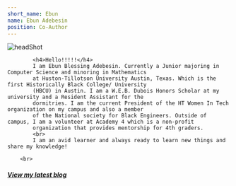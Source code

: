 ```yaml
---
short_name: Ebun
name: Ebun Adebesin
position: Co-Author
---
```


<img src="logo.jpg" alt="headShot" class="headShot"></img>

            <h4>Hello!!!!!</h4> 
            I am Ebun Blessing Adebesin. Currently a Junior majoring in Computer Science and minoring in Mathematics
            at Huston-Tillotson University Austin, Texas. Which is the first Historically Black College/ University  
            (HBCU) in Austin. I am a W.E.B. Dubois Honors Scholar at my university and a Resident Assistant for the 
            dormitries. I am the current President of the HT Women In Tech organization on my campus and also a member 
            of the National society for Black Engineers. Outside of campus, I am a volunteer at Academy 4 which is a non-profit 
            organization that provides mentorship for 4th graders. 
            <br>
            I am an avid learner and always ready to learn new things and share my knowledge! 
 
        <br>
<h5><a href="Ebun_Post.html"> View my latest blog</a></h5>